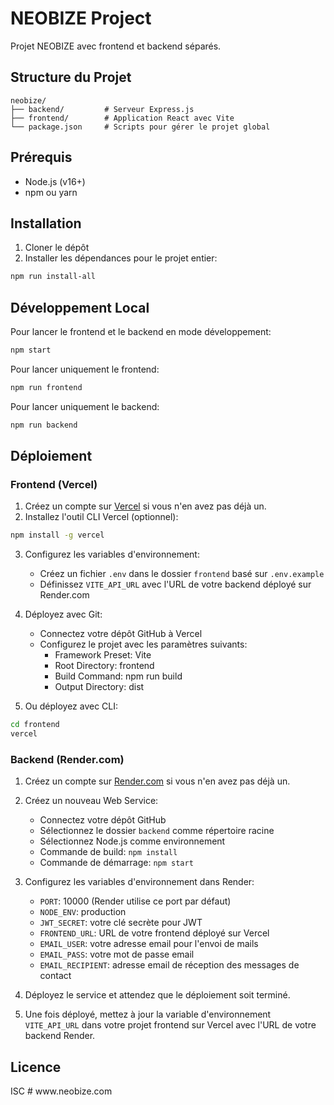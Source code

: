 # NEOBIZE Project

Projet NEOBIZE avec frontend et backend séparés.

## Structure du Projet

```
neobize/
├── backend/         # Serveur Express.js
├── frontend/        # Application React avec Vite
└── package.json     # Scripts pour gérer le projet global
```

## Prérequis

- Node.js (v16+)
- npm ou yarn

## Installation

1. Cloner le dépôt
2. Installer les dépendances pour le projet entier:

```bash
npm run install-all
```

## Développement Local

Pour lancer le frontend et le backend en mode développement:

```bash
npm start
```

Pour lancer uniquement le frontend:

```bash
npm run frontend
```

Pour lancer uniquement le backend:

```bash
npm run backend
```

## Déploiement

### Frontend (Vercel)

1. Créez un compte sur [Vercel](https://vercel.com) si vous n'en avez pas déjà un.
2. Installez l'outil CLI Vercel (optionnel):

```bash
npm install -g vercel
```

3. Configurez les variables d'environnement:
   - Créez un fichier `.env` dans le dossier `frontend` basé sur `.env.example`
   - Définissez `VITE_API_URL` avec l'URL de votre backend déployé sur Render.com

4. Déployez avec Git:
   - Connectez votre dépôt GitHub à Vercel
   - Configurez le projet avec les paramètres suivants:
     - Framework Preset: Vite
     - Root Directory: frontend
     - Build Command: npm run build
     - Output Directory: dist

5. Ou déployez avec CLI:

```bash
cd frontend
vercel
```

### Backend (Render.com)

1. Créez un compte sur [Render.com](https://render.com) si vous n'en avez pas déjà un.
2. Créez un nouveau Web Service:
   - Connectez votre dépôt GitHub
   - Sélectionnez le dossier `backend` comme répertoire racine
   - Sélectionnez Node.js comme environnement
   - Commande de build: `npm install`
   - Commande de démarrage: `npm start`

3. Configurez les variables d'environnement dans Render:
   - `PORT`: 10000 (Render utilise ce port par défaut)
   - `NODE_ENV`: production
   - `JWT_SECRET`: votre clé secrète pour JWT
   - `FRONTEND_URL`: URL de votre frontend déployé sur Vercel
   - `EMAIL_USER`: votre adresse email pour l'envoi de mails
   - `EMAIL_PASS`: votre mot de passe email
   - `EMAIL_RECIPIENT`: adresse email de réception des messages de contact

4. Déployez le service et attendez que le déploiement soit terminé.

5. Une fois déployé, mettez à jour la variable d'environnement `VITE_API_URL` dans votre projet frontend sur Vercel avec l'URL de votre backend Render.

## Licence

ISC
#   w w w . n e o b i z e . c o m  
 